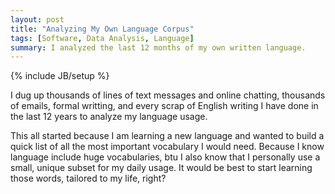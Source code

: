 ```yaml
---
layout: post
title: "Analyzing My Own Language Corpus"
tags: [Software, Data Analysis, Language]
summary: I analyzed the last 12 months of my own written language.
---
```

{% include JB/setup %}

I dug up thousands of lines of text messages and online chatting, thousands of emails, formal writting, and every scrap of English writing I have done in the last 12 years to analyze my language usage.

This all started because I am learning a new language and wanted to build a quick list of all the most important vocabulary I would need.  Because I know language include huge vocabularies, btu I also know that I personally use a small, unique subset for my daily usage.  It would be best to start learning those words, tailored to my life, right?
